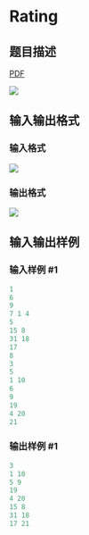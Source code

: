 # Rating

## 题目描述

[problemUrl]: https://uva.onlinejudge.org/index.php?option=com_onlinejudge&Itemid=8&category=8&page=show_problem&problem=607

[PDF](https://uva.onlinejudge.org/external/6/p666.pdf)

![](https://cdn.luogu.com.cn/upload/vjudge_pic/UVA666/4be9e3f7788af69ca642c5e5d5989a3b106af328.png)

## 输入输出格式

### 输入格式

![](https://cdn.luogu.com.cn/upload/vjudge_pic/UVA666/fd750e78f07cd87c94b59c1be7e014db26782731.png)

### 输出格式

![](https://cdn.luogu.com.cn/upload/vjudge_pic/UVA666/05fd0046ea874781f715643cec8217b74aab1ab0.png)

## 输入输出样例

### 输入样例 #1

```cpp
1
6
9
7 1 4
5
15 8
31 18
17
8
3
5
1 10
6
9
19
4 20
21
```


### 输出样例 #1

```cpp
3
1 10
5 9
19
4 20
15 8
31 18
17 21
```


